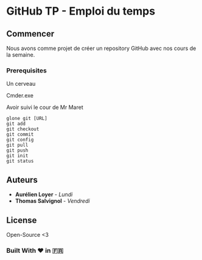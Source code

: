 # GitHub TP - Emploi du temps

## Commencer

Nous avons comme projet de créer un repository GitHub avec nos cours de la semaine.

### Prerequisites

Un cerveau

Cmder.exe

Avoir suivi le cour de Mr Maret

```
glone git [URL]
git add
git checkout
git commit
git config
git pull
git push
git init
git status
```

## Auteurs

* **Aurélien Loyer** - *Lundi*
* **Thomas Salvignol** - *Vendredi*

## License

Open-Source <3

### Built With ❤️ in 🇫🇷
